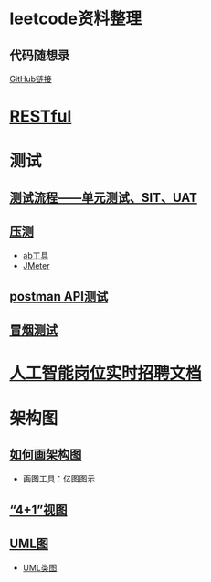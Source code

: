 # leetcode资料整理
## 代码随想录
[GitHub链接](https://github.com/youngyangyang04/leetcode-master)
# [RESTful](https://www.zhihu.com/question/28557115)
# 测试
## [测试流程——单元测试、SIT、UAT](https://blog.csdn.net/Kaiwii/article/details/9446243)
## [压测](https://juejin.cn/post/6844904147729252366#heading-14)
* [ab工具](http://www.danyuanblog.com/blog/app/blog/blogDetail.html?id=5e5d03c04c636312f4b70901)
* [JMeter](https://www.jianshu.com/p/6bc152ca6126?u_atoken=4571ddc2-436e-46ea-8b12-77c74e10735d&u_asession=01Uylejz4sYeLBDnzdHc66NS4ZP3BXeyJnrM2dCoopMNONpkOk1shBsD7_D3M9KfCyX0KNBwm7Lovlpxjd_P_q4JsKWYrT3W_NKPr8w6oU7K85rEWvwLtUu1_6dGg1UfwUymCvuFU2gNCRIRJqGpb9omBkFo3NEHBv0PZUm6pbxQU&u_asig=05aXSDbnkUbpft9iJooN5Cqis-3FQb1KVS9pI_eA7VOupCsXiAPGJkwMPNSWoAHn82ym8WfhTwIts-VfeK2aqGNhSgXe3sMQQ9aCOv2nBl3Jb6Ql8xV8nni_BMXZR2eBN2vijkjxHGexmeU3W1p1IdSKFCGh-eFmLBcghk3uTUo_X9JS7q8ZD7Xtz2Ly-b0kmuyAKRFSVJkkdwVUnyHAIJzS53lp43H1SzJkAO_vJeH1qCkDjklnVOoY0Cljihir1Rb4DvBakBj6x1SID70OM96u3h9VXwMyh6PgyDIVSG1W-gNrNWe63GKykWfLWKUF4I3tQKZkwTf6EpRSsJY3Qx5RUt2WkuC-XeLUjd-OI2eQcgTALWh8ZIXaGYTJnM4NYdmWspDxyAEEo4kbsryBKb9Q&u_aref=uMwe4FFNjs4TZ3VDeh3qRa5TmXI%3D)
## [postman API测试](https://www.cnblogs.com/softwaretesterpz/p/13205666.html)
## [冒烟测试](https://artsandculture.google.com/entity/m0_gwwl7?hl=zh)
# [人工智能岗位实时招聘文档](https://docs.qq.com/sheet/DWGZBR2FiWmVTSVJB?tab=BB08J2)
# 架构图
## [如何画架构图](https://www.zhihu.com/question/27440059)
* 画图工具：亿图图示
## [“4+1”视图](https://zhuanlan.zhihu.com/p/352590602)
## [UML图](https://cloud.tencent.com/developer/article/1684161)
* [UML类图](https://zhuanlan.zhihu.com/p/267298708)

